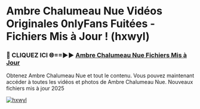 # Ambre Chalumeau Nue Vidéos Originales 0nlyFans Fuitées - Fichiers Mis à Jour ! (hxwyl)

<h3>🔴 CLIQUEZ ICI 🌐==►► <a href="https://tinyurl.com/2pmr4ezf" rel="nofollow">Ambre Chalumeau Nue Fichiers Mis à Jour</a></h3>

Obtenez Ambre Chalumeau Nue et tout le contenu. Vous pouvez maintenant accéder à toutes les vidéos et photos de Ambre Chalumeau Nue. Nouveaux fichiers mis à jour 2025

[![hxwyl](https://i.imgur.com/6SNvagu.gif)](https://tinyurl.com/2pmr4ezf)
